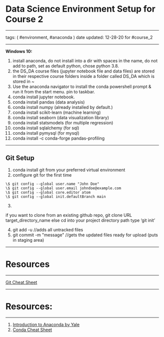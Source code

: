 # Data Science Environment Setup for Course 2
---
tags: ( #environment, #anaconda )
date updated: 12-28-20 for #course_2

---
**Windows 10:**

1. install anaconda, do not install into a dir with spaces in the name, do not add to path, set as default python, chose python 3.8.
2. the DS_DA course files (jupyter notebook file and data files) are stored in their respective course folders inside a folder called DS_DA which is stored in ~
3. Use the anaconda navigator to install the conda powershell prompt & run it from the start menu. pin to taskbar.
4. conda install jupyter notebook.
5. conda install pandas (data analysis)
6. conda install numpy (already installed by default.)
7. conda install scikit-learn (machine learning)
8. conda install seaborn (data visualization library)
9. conda install statsmodels (for multiple regression)
10. conda install sqlalchemy (for sql)
11. conda install pymysql (for mysql)
12. conda install -c conda-forge pandas-profiling

---
Git Setup
---
1. conda install git from your preferred virtual environment
2. configure git for the first time
```
\$ git config --global user.name "John Doe"
\$ git config --global user.email johndoe@example.com
\$ git config --global core.editor atom
\$ git config --global init.defaultBranch main
```
3.
if you want to clone from an existing github repo,
    git clone URL target\_directory\_name
else
    cd into your project directory path
    type ‘git init’

4. git add -u //adds all untracked files
5. git commit -m "message" //gets the updated files ready for upload (puts in staging area)

---
# Resources
---
[Git Cheat Sheet](https://education.github.com/git-cheat-sheet-education.pdf)

---
# Resources:
---
1. [Introduction to Anaconda by Yale](https://research.computing.yale.edu/sites/default/files/files/anaconda.pdf)
2. [Conda Cheat Sheet](https://docs.conda.io/projects/conda/en/4.6.0/_downloads/52a95608c49671267e40c689e0bc00ca/conda-cheatsheet.pdf)
